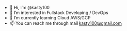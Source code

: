 - 👋 Hi, I’m @kasty100
- 👀 I’m interested in Fullstack Developing / DevOps
- 🌱 I’m currently learning Cloud AWS/GCP
- 📫 You can reach me through mail kasty100@gmail.com
<!---
kasty100/kasty100 is a ✨ special ✨ repository because its `README.md` (this file) appears on your GitHub profile.
You can click the Preview link to take a look at your changes.
--->
